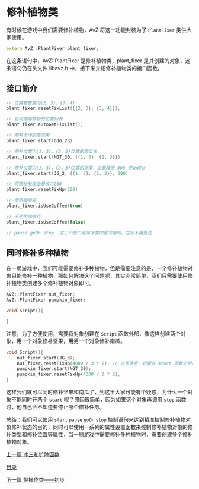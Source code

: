 <!--
 * @Coding: utf-8
 * @Author: vector-wlc
 * @Date: 2021-09-25 16:43:22
 * @Description: 
-->
# 修补植物类

有时候在游戏中我们需要修补植物，AvZ 将这一功能封装为了 `PlantFixer` 类供大家使用。

```C++
extern AvZ::PlantFixer plant_fixer;
```

在这条语句中，AvZ::PlantFixer 是修补植物类，plant_fixer 是其创建的对象，这条语句仍在头文件 libavz.h 中，接下来介绍修补植物类的接口函数。

## 接口简介

```C++
// 位置被重置为{2，3}，{3，4}
plant_fixer.resetFixList({{2, 3}, {3, 4}});

// 自动得到修补的位置列表
plant_fixer.autoGetFixList();

// 修补全场的高坚果
plant_fixer.start(GJG_23)

// 修补位置为{1，3}，{2，3}位置的南瓜头
plant_fixer.start(NGT_30, {{1, 3}, {2, 3}})

// 修补位置为{1，3}，{2，3}位置的坚果，血量降至 300 开始修补
plant_fixer.start(JG_3, {{1, 3}, {2, 3}}, 300)

// 将修补触发血量改为200
plant_fixer.resetFixHp(200)

// 使用咖啡豆
plant_fixer.isUseCoffee(true)

// 不使用咖啡豆
plant_fixer.isUseCoffee(false)

// pause goOn stop  这三个接口与存冰类的含义相同，在此不再赘述

```

## 同时修补多种植物

在一局游戏中，我们可能需要修补多种植物，但是需要注意的是，一个修补植物对象只能修补一种植物，那如何解决这个问题呢，其实非常简单，我们只需要使用修补植物类创建多个修补植物对象即可。
```C++
AvZ::PlantFixer nut_fixer;
AvZ::PlantFixer pumpkin_fixer;

void Script(){

}
```
注意，为了方便使用，需要将对象创建在 `Script` 函数外部，像这样创建两个对象，用一个对象修补坚果，用另一个对象修补南瓜。

```C++
void Script(){
    nut_fixer.start(JG_3);
    nut_fixer.resetFixHp(4000 / 3 * 2); // 这里注意一定要在 start 函数之后再调用 resetFixHp, 不然效果会被 start 函数的默认值覆盖
    pumpkin_fixer.start(NGT_30);
    pumpkin_fixer.resetFixHp(4000 / 3 * 2);
}
```
这样我们就可以同时修补坚果和南瓜了，到这里大家可能有个疑惑，为什么一个对象不能同时开两个 `start` 呢？原因很简单，因为如果这个对象再调用 `stop` 函数时，他自己会不知道要停止哪个修补任务。

总结：我们可以使用 `start` `pause` `goOn` `stop` 控制语句来达到精准控制修补植物对象修补状态的目的，同时可以使用一系列的属性设置函数来控制修补植物对象的修补类型和修补位置等属性，当一局游戏中需要修补多种植物时，需要创建多个修补植物对象。

[上一篇 冰三和铲除函数](./ice3_and_shovel.md)

[目录](../catalogue.md)

[下一篇 炮操作类——初步](./pao_operator_1.md)